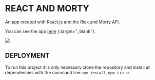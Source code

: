 # REACT AND MORTY
An app created with React.js and the [Rick and Morty API](https://rickandmortyapi.com "Rick and Morty API").

You can see the app [here](https://react-and-morty.vercel.app "here") {:target="\_blank"} .

[![](https://media.ambito.com/p/e36e8e53c7abba996531db19942b4527/adjuntos/239/imagenes/038/786/0038786610/rick-and-morty.jpg)](https://media.ambito.com/p/e36e8e53c7abba996531db19942b4527/adjuntos/239/imagenes/038/786/0038786610/rick-and-morty.jpg)

## DEPLOYMENT
To run this project it is only necessary clone the repository and install all dependencies with the command line `npm install`, `npm i` or `ni`.